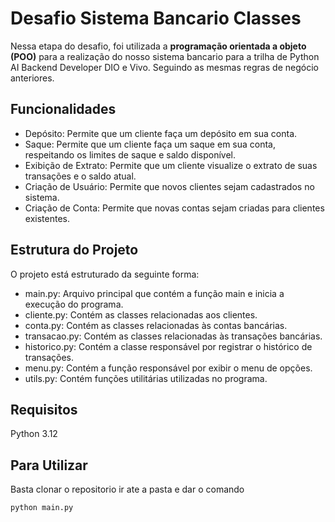 # Desafio Sistema Bancario Classes

Nessa etapa do desafio, foi utilizada a **programação orientada a objeto (POO)** para a realização do nosso sistema bancario para a trilha de Python AI Backend Developer DIO e Vivo. Seguindo as mesmas regras de negócio anteriores.




## Funcionalidades
- Depósito: Permite que um cliente faça um depósito em sua conta.
- Saque: Permite que um cliente faça um saque em sua conta, respeitando os limites de saque e saldo disponível.
- Exibição de Extrato: Permite que um cliente visualize o extrato de suas transações e o saldo atual.
- Criação de Usuário: Permite que novos clientes sejam cadastrados no sistema.
- Criação de Conta: Permite que novas contas sejam criadas para clientes existentes.

## Estrutura do Projeto
O projeto está estruturado da seguinte forma:

- main.py: Arquivo principal que contém a função main e inicia a execução do programa.
- cliente.py: Contém as classes relacionadas aos clientes.
- conta.py: Contém as classes relacionadas às contas bancárias.
- transacao.py: Contém as classes relacionadas às transações bancárias.
- historico.py: Contém a classe responsável por registrar o histórico de transações.
- menu.py: Contém a função responsável por exibir o menu de opções.
- utils.py: Contém funções utilitárias utilizadas no programa.

## Requisitos
Python 3.12

## Para Utilizar
Basta clonar o repositorio ir ate a pasta e dar o comando
```bash
python main.py
```
